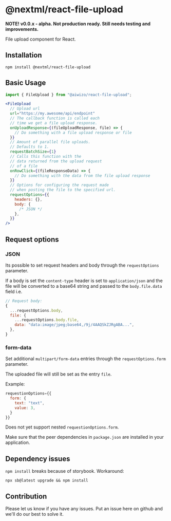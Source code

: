 # @nextml/react-file-upload

**NOTE! v0.0.x - alpha. Not production ready. Still needs testing and improvements.**

File upload component for React.

## Installation

```
npm install @nextml/react-file-upload
```

## Basic Usage

```javascript
import { FileUpload } from "@aiwizo/react-file-upload";
```

```jsx
<FileUpload
  // Upload url
  url="https://my.awesome/api/endpoint"
  // The callback function is called each
  // time we get a file upload response.
  onUploadResponse={(fileUploadResponse, file) => {
    // Do something with a file upload response or file
  }}
  // Amount of parallel file uploads.
  // Defaults to 1.
  requestBatchSize={1}
  // Calls this function with the
  // data returned from the upload request
  // of a file
  onRowClick={(fileResponseData) => {
    // Do something with the data from the file upload response
  }}
  // Options for configuring the request made
  // when posting the file to the specified url.
  requestOptions={{
    headers: {},
    body: {
      /* JSON */
    },
  }}
/>
```

## Request options

### JSON

Its possible to set request headers and body through the `requestOptions` parameter.

If a body is set the `content-type` header is set to `application/json` and the file will be converted to a base64 string and passed to the `body.file.data` field i.e.

```javascript
// Request body:
{
  ...requestOptions.body,
  file: {
    ...requestOptions.body.file,
    data: "data:image/jpeg;base64,/9j/4AAQSkZJRgABA...",
  },
}
```

### form-data

Set additional `multipart/form-data` entries through the `requestOptions.form` parameter.

The uploaded file will still be set as the entry `file`.

Example:

```javascript
requestionOptions={{
  form: {
    text: "text",
    value: 3,
  }
}}
```

Does not yet support nested `requestionOptions.form`.

Make sure that the peer dependencies in `package.json` are installed in your application.

## Dependency issues

`npm install` breaks because of storybook. Workaround:

```
npx sb@latest upgrade && npm install
```

## Contribution

Please let us know if you have any issues. Put an issue here on github and we'll do our best to solve it.

